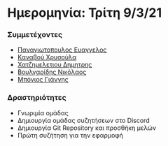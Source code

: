 # Ημερομηνία: Τρίτη 9/3/21

### Συμμετέχοντες
* [Παναγιωτοπουλος Ευαγγελος](https://github.com/vaggouras21)
* [Καναβού Χρυσούλα](https://github.com/chrisakanavou)
* [Χατζημελετιου Δημητρης](https://github.com/chatzimeletiou)
* [Βουλγαρίδης Νικόλαος](https://github.com/Nick-v1)
* [Μπόνιος Γιάννης](https://github.com/mpgiannis)

### Δραστηριότητες
* Γνωριμία ομάδας
* Δημιουργία ομάδας συζητήσεων στο Discord
* Δημιουργία Git Repository και προσθήκη μελών
* Πρώτη συζήτηση για την εφαρμοφή

